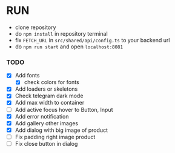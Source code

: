 # RUN

- clone repository
- do `npm install` in repository terminal
- fix `FETCH_URL` in `src/shared/api/config.ts` to your backend url
- do `npm run start` and open `localhost:8081`

### TODO

- [x] Add fonts
    - [x] check colors for fonts
- [x] Add loaders or skeletons
- [x] Check telegram dark mode
- [x] Add max width to container
- [ ] Add active focus hover to Button, Input
- [x] Add error notification
- [x] Add gallery other images
- [x] Add dialog with big image of product
- [ ] Fix padding right image product
- [ ] Fix close button in dialog
